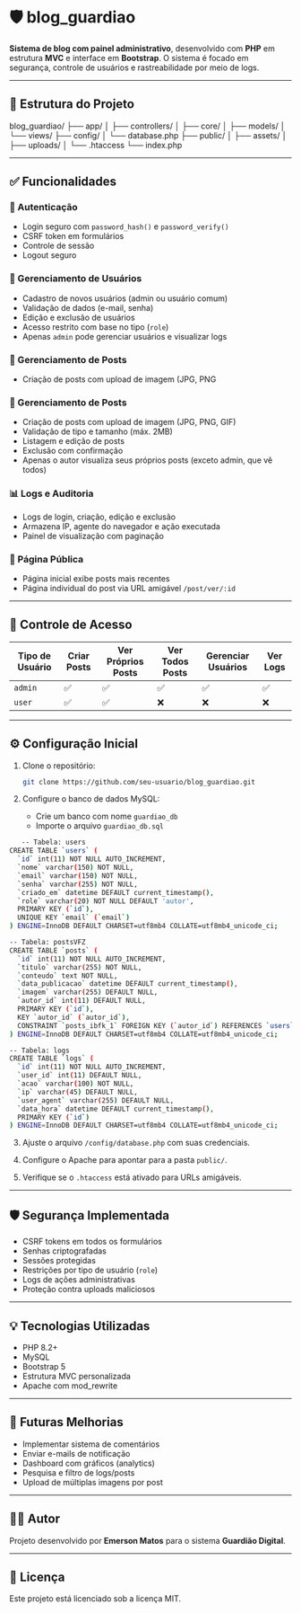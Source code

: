 # 🛡️ blog_guardiao

**Sistema de blog com painel administrativo**, desenvolvido com **PHP** em estrutura **MVC** e interface em **Bootstrap**. O sistema é focado em segurança, controle de usuários e rastreabilidade por meio de logs.

---

## 📁 Estrutura do Projeto

blog_guardiao/
├── app/
│ ├── controllers/
│ ├── core/
│ ├── models/
│ └── views/
├── config/
│ └── database.php
├── public/
│ ├── assets/
│ ├── uploads/
│ └── .htaccess
└── index.php


---

## ✅ Funcionalidades

### 🔐 Autenticação
- Login seguro com `password_hash()` e `password_verify()`
- CSRF token em formulários
- Controle de sessão
- Logout seguro

### 👤 Gerenciamento de Usuários
- Cadastro de novos usuários (admin ou usuário comum)
- Validação de dados (e-mail, senha)
- Edição e exclusão de usuários
- Acesso restrito com base no tipo (`role`)
- Apenas `admin` pode gerenciar usuários e visualizar logs

### 📝 Gerenciamento de Posts
- Criação de posts com upload de imagem (JPG, PNG


### 📝 Gerenciamento de Posts
- Criação de posts com upload de imagem (JPG, PNG, GIF)
- Validação de tipo e tamanho (máx. 2MB)
- Listagem e edição de posts
- Exclusão com confirmação
- Apenas o autor visualiza seus próprios posts (exceto admin, que vê todos)

### 📊 Logs e Auditoria
- Logs de login, criação, edição e exclusão
- Armazena IP, agente do navegador e ação executada
- Painel de visualização com paginação

### 📄 Página Pública
- Página inicial exibe posts mais recentes
- Página individual do post via URL amigável `/post/ver/:id`

---

## 🔐 Controle de Acesso

| Tipo de Usuário | Criar Posts | Ver Próprios Posts | Ver Todos Posts | Gerenciar Usuários | Ver Logs |
|-----------------|-------------|---------------------|------------------|---------------------|----------|
| `admin`         | ✅          | ✅                  | ✅               | ✅                  | ✅       |
| `user`          | ✅          | ✅                  | ❌               | ❌                  | ❌       |

---

## ⚙️ Configuração Inicial

1. Clone o repositório:
   ```bash
   git clone https://github.com/seu-usuario/blog_guardiao.git
   ```

2. Configure o banco de dados MySQL:
   - Crie um banco com nome `guardiao_db`
   - Importe o arquivo `guardiao_db.sql`

```bash
   -- Tabela: users 
CREATE TABLE `users` (
  `id` int(11) NOT NULL AUTO_INCREMENT,
  `nome` varchar(150) NOT NULL,
  `email` varchar(150) NOT NULL,
  `senha` varchar(255) NOT NULL,
  `criado_em` datetime DEFAULT current_timestamp(),
  `role` varchar(20) NOT NULL DEFAULT 'autor',
  PRIMARY KEY (`id`),
  UNIQUE KEY `email` (`email`)
) ENGINE=InnoDB DEFAULT CHARSET=utf8mb4 COLLATE=utf8mb4_unicode_ci;

-- Tabela: postsVFZ
CREATE TABLE `posts` (
  `id` int(11) NOT NULL AUTO_INCREMENT,
  `titulo` varchar(255) NOT NULL,
  `conteudo` text NOT NULL,
  `data_publicacao` datetime DEFAULT current_timestamp(),
  `imagem` varchar(255) DEFAULT NULL,
  `autor_id` int(11) DEFAULT NULL,
  PRIMARY KEY (`id`),
  KEY `autor_id` (`autor_id`),
  CONSTRAINT `posts_ibfk_1` FOREIGN KEY (`autor_id`) REFERENCES `users` (`id`) ON DELETE SET NULL
) ENGINE=InnoDB DEFAULT CHARSET=utf8mb4 COLLATE=utf8mb4_unicode_ci;

-- Tabela: logs
CREATE TABLE `logs` (
  `id` int(11) NOT NULL AUTO_INCREMENT,
  `user_id` int(11) DEFAULT NULL,
  `acao` varchar(100) NOT NULL,
  `ip` varchar(45) DEFAULT NULL,
  `user_agent` varchar(255) DEFAULT NULL,
  `data_hora` datetime DEFAULT current_timestamp(),
  PRIMARY KEY (`id`)
) ENGINE=InnoDB DEFAULT CHARSET=utf8mb4 COLLATE=utf8mb4_unicode_ci;
```

3. Ajuste o arquivo `/config/database.php` com suas credenciais.

4. Configure o Apache para apontar para a pasta `public/`.

5. Verifique se o `.htaccess` está ativado para URLs amigáveis.

---

## 🛡️ Segurança Implementada

- CSRF tokens em todos os formulários
- Senhas criptografadas
- Sessões protegidas
- Restrições por tipo de usuário (`role`)
- Logs de ações administrativas
- Proteção contra uploads maliciosos

---

## 💡 Tecnologias Utilizadas

- PHP 8.2+
- MySQL
- Bootstrap 5
- Estrutura MVC personalizada
- Apache com mod_rewrite

---

## 📌 Futuras Melhorias

- Implementar sistema de comentários
- Enviar e-mails de notificação
- Dashboard com gráficos (analytics)
- Pesquisa e filtro de logs/posts
- Upload de múltiplas imagens por post

---

## 👨‍💻 Autor

Projeto desenvolvido por **Emerson Matos** para o sistema **Guardião Digital**.

---

## 📝 Licença

Este projeto está licenciado sob a licença MIT.